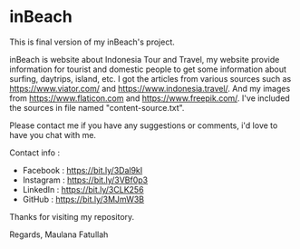 # inBeach
This is final version of my inBeach's project.

inBeach is website about Indonesia Tour and Travel, my website provide information for tourist and domestic people to get some information about surfing, daytrips, island, etc.
I got the articles from various sources such as https://www.viator.com/ and https://www.indonesia.travel/. And my images from https://www.flaticon.com and https://www.freepik.com/. I've included the sources in file named "content-source.txt".

Please contact me if you have any suggestions or comments, i'd love to have you chat with me.

Contact info :
- Facebook  : https://bit.ly/3Dal9kI
- Instagram : https://bit.ly/3VBf0p3
- LinkedIn  : https://bit.ly/3CLK256
- GitHub    : https://bit.ly/3MJmW3B

Thanks for visiting my repository.

Regards,
Maulana Fatullah
